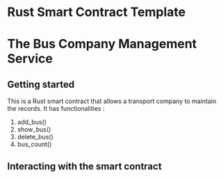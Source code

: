 # Rust Smart Contract Template
# The Bus Company Management Service

## Getting started

This is a Rust smart contract that allows a transport company to maintain the records.
It has functionalities :
1. add_bus()
2. show_bus()
3. delete_bus()
4. bus_count()

## Interacting with the smart contract
